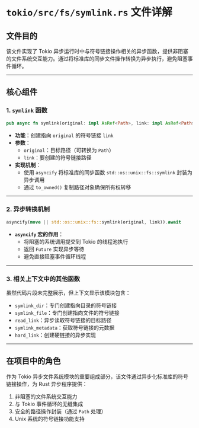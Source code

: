 # `tokio/src/fs/symlink.rs` 文件详解

## 文件目的
该文件实现了 Tokio 异步运行时中与符号链接操作相关的异步函数，提供非阻塞的文件系统交互能力。通过将标准库的同步文件操作转换为异步执行，避免阻塞事件循环。

---

## 核心组件

### 1. `symlink` 函数
```rust
pub async fn symlink(original: impl AsRef<Path>, link: impl AsRef<Path>) -> io::Result<()> { ... }
```
- **功能**：创建指向 `original` 的符号链接 `link`
- **参数**：
  - `original`：目标路径（可转换为 `Path`）
  - `link`：要创建的符号链接路径
- **实现机制**：
  - 使用 `asyncify` 将标准库的同步函数 `std::os::unix::fs::symlink` 封装为异步调用
  - 通过 `to_owned()` 复制路径对象确保所有权转移

---

### 2. 异步转换机制
```rust
asyncify(move || std::os::unix::fs::symlink(original, link)).await
```
- **`asyncify` 宏的作用**：
  - 将阻塞的系统调用提交到 Tokio 的线程池执行
  - 返回 `Future` 实现异步等待
  - 避免直接阻塞事件循环线程

---

### 3. 相关上下文中的其他函数
虽然代码片段未完整展示，但上下文显示该模块包含：
- `symlink_dir`：专门创建指向目录的符号链接
- `symlink_file`：专门创建指向文件的符号链接
- `read_link`：异步读取符号链接的目标路径
- `symlink_metadata`：获取符号链接的元数据
- `hard_link`：创建硬链接的异步实现

---

## 在项目中的角色
作为 Tokio 异步文件系统模块的重要组成部分，该文件通过异步化标准库的符号链接操作，为 Rust 异步程序提供：
1. 非阻塞的文件系统交互能力
2. 与 Tokio 事件循环的无缝集成
3. 安全的路径操作封装（通过 `Path` 处理）
4. Unix 系统的符号链接功能支持
